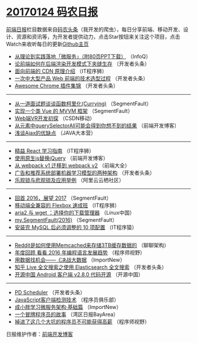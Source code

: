 # [20170124 码农日报](https://toutiao.qdkfweb.cn/date/2017/01/24)

[前端日报](https://qdkfweb.cn/c/news)栏目数据来自[码农头条](https://toutiao.qdkfweb.cn/)（我开发的爬虫），每日分享前端、移动开发、设计、资源和资讯等，为开发者提供动力，点击Star按钮来关注这个项目，点击Watch来收听每日的更新[Github主页](https://github.com/kujian/frontendDaily)
* [从理论到实践落地「微服务」（附80页PPT下载）](https://toutiao.qdkfweb.cn/23339.html) （InfoQ）
* [论前端如何在后端渲染开发模式下夹缝生存](https://toutiao.qdkfweb.cn/23402.html) （开发者头条）
* [面向前端的 CDN 原理介绍](https://toutiao.qdkfweb.cn/23440.html) （IT程序狮）
* [一次中大型产品 Web 前端的技术选型过程](https://toutiao.qdkfweb.cn/23404.html) （开发者头条）
* [Awesome Chrome 插件集锦](https://toutiao.qdkfweb.cn/23405.html) （开发者头条）

***
* [从一道面试题谈谈函数柯里化(Currying)](https://toutiao.qdkfweb.cn/23416.html) （SegmentFault）
* [实现一个类 Vue 的 MVVM 框架](https://toutiao.qdkfweb.cn/23417.html) （SegmentFault）
* [Web端VR开发初探](https://toutiao.qdkfweb.cn/23395.html) （CSDN移动）
* [从元素中querySelectorAll可能会得到你想不到的结果](https://toutiao.qdkfweb.cn/23444.html) （前端开发博客）
* [浅谈Ajax的优缺点](https://toutiao.qdkfweb.cn/23396.html) （JAVA大本营）

***
* [精益 React 学习指南](https://toutiao.qdkfweb.cn/23441.html) （IT程序狮）
* [使用原生js替换jQuery](https://toutiao.qdkfweb.cn/23445.html) （前端开发博客）
* [从 webpack v1 迁移到 webpack v2](https://toutiao.qdkfweb.cn/23391.html) （前端大全）
* [广告和推荐系统部署机器学习模型的两种架构](https://toutiao.qdkfweb.cn/23468.html) （开发者头条）
* [乐观锁与悲观锁及应用举例](https://toutiao.qdkfweb.cn/23438.html) （阿里云云栖社区）

***
* [回首 2016，展望 2017](https://toutiao.qdkfweb.cn/23415.html) （SegmentFault）
* [移动端全兼容的 Flexbox 速成班](https://toutiao.qdkfweb.cn/23443.html) （IT程序狮）
* [aria2 与 wget ：选择你的下载管理器](https://toutiao.qdkfweb.cn/23387.html) （Linux中国）
* [my.SegmentFault(2016)](https://toutiao.qdkfweb.cn/23469.html) （SegmentFault）
* [安装完 MySQL 后必须调整的 10 项配置](https://toutiao.qdkfweb.cn/23411.html) （IT程序猿）

***
* [Reddit是如何使用Memcached来存储3TB缓存数据的](https://toutiao.qdkfweb.cn/23390.html) （聊聊架构）
* [年度回顾 看看 2016 年编程语言发展趋势](https://toutiao.qdkfweb.cn/23419.html) （程序师视野）
* [用数据找机会——《决战大数据](https://toutiao.qdkfweb.cn/23374.html) （ImportNew）
* [知乎 Live 全文搜索之使用 Elasticsearch 全文搜索](https://toutiao.qdkfweb.cn/23408.html) （开发者头条）
* [开源中国 Android 客户端 v2.8.0 代码开源](https://toutiao.qdkfweb.cn/23447.html) （开源中国）

***
* [PD Scheduler](https://toutiao.qdkfweb.cn/23409.html) （开发者头条）
* [JavaScript客户端检测技术](https://toutiao.qdkfweb.cn/23400.html) （程序员俱乐部）
* [成小胖学习微服务架构·基础篇](https://toutiao.qdkfweb.cn/23373.html) （ImportNew）
* [一个冒牌程序员的故事](https://toutiao.qdkfweb.cn/23385.html) （湾区日报BayArea）
* [掉进了这几个大坑的程序员不可能获得高薪](https://toutiao.qdkfweb.cn/23420.html) （程序师视野）

日报维护作者：[前端开发博客](https://qdkfweb.cn/) 